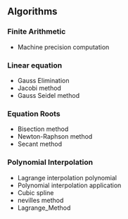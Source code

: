 

Algorithms
----------

### Finite Arithmetic

- Machine precision computation


### Linear equation

- Gauss Elimination
- Jacobi method
- Gauss Seidel method


### Equation Roots

- Bisection method
- Newton-Raphson method
- Secant method


### Polynomial Interpolation

- Lagrange interpolation polynomial
- Polynomial interpolation application
- Cubic spline
- nevilles method
- Lagrange_Method





